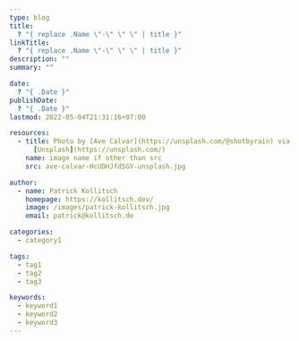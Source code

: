 ```yaml
---
type: blog
title:
  ? "{ replace .Name \"-\" \" \" | title }"
linkTitle:
  ? "{ replace .Name \"-\" \" \" | title }"
description: ""
summary: ""

date:
  ? "{ .Date }"
publishDate:
  ? "{ .Date }"
lastmod: 2022-05-04T21:31:16+07:00

resources:
  - title: Photo by [Ave Calvar](https://unsplash.com/@shotbyrain) via
      [Unsplash](https://unsplash.com/)
    name: image name if other than src
    src: ave-calvar-HcUDHJfd5GY-unsplash.jpg

author:
  - name: Patrick Kollitsch
    homepage: https://kollitsch.dev/
    image: /images/patrick-kollitsch.jpg
    email: patrick@kollitsch.de

categories:
  - category1

tags:
  - tag1
  - tag2
  - tag3

keywords:
  - keyword1
  - keyword2
  - keyword3
---
```

